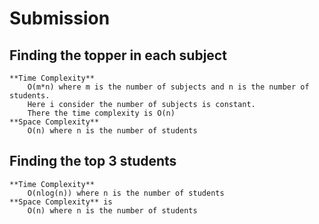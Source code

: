 # Submission

##  Finding the topper in each subject
    **Time Complexity**
        O(m*n) where m is the number of subjects and n is the number of students.
        Here i consider the number of subjects is constant.
        There the time complexity is O(n)
    **Space Complexity**
        O(n) where n is the number of students

##  Finding the top 3 students
    **Time Complexity**  
        O(nlog(n)) where n is the number of students
    **Space Complexity** is 
        O(n) where n is the number of students